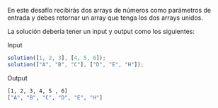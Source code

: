En este desafío recibirás dos arrays de números como parámetros de entrada y debes retornar un array que tenga los dos arrays unidos.

La solución debería tener un input y output como los siguientes:

Input

```js
solution([1, 2, 3], [4, 5, 6]);
solution(["A", "B", "C"], ["D", "E", "H"]);
```

Output

```sh
[1, 2, 3, 4, 5 , 6]
["A", "B", "C", "D", "E", "H"]
```
